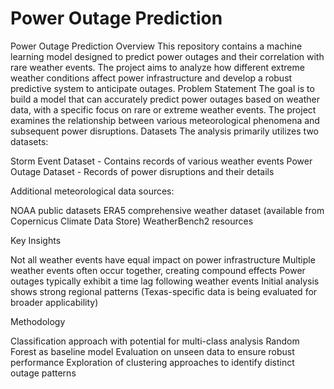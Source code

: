# Power Outage Prediction
Power Outage Prediction
Overview
This repository contains a machine learning model designed to predict power outages and their correlation with rare weather events. The project aims to analyze how different extreme weather conditions affect power infrastructure and develop a robust predictive system to anticipate outages.
Problem Statement
The goal is to build a model that can accurately predict power outages based on weather data, with a specific focus on rare or extreme weather events. The project examines the relationship between various meteorological phenomena and subsequent power disruptions.
Datasets
The analysis primarily utilizes two datasets:

Storm Event Dataset - Contains records of various weather events
Power Outage Dataset - Records of power disruptions and their details

Additional meteorological data sources:

NOAA public datasets
ERA5 comprehensive weather dataset (available from Copernicus Climate Data Store)
WeatherBench2 resources

Key Insights

Not all weather events have equal impact on power infrastructure
Multiple weather events often occur together, creating compound effects
Power outages typically exhibit a time lag following weather events
Initial analysis shows strong regional patterns (Texas-specific data is being evaluated for broader applicability)

Methodology

Classification approach with potential for multi-class analysis
Random Forest as baseline model
Evaluation on unseen data to ensure robust performance
Exploration of clustering approaches to identify distinct outage patterns
